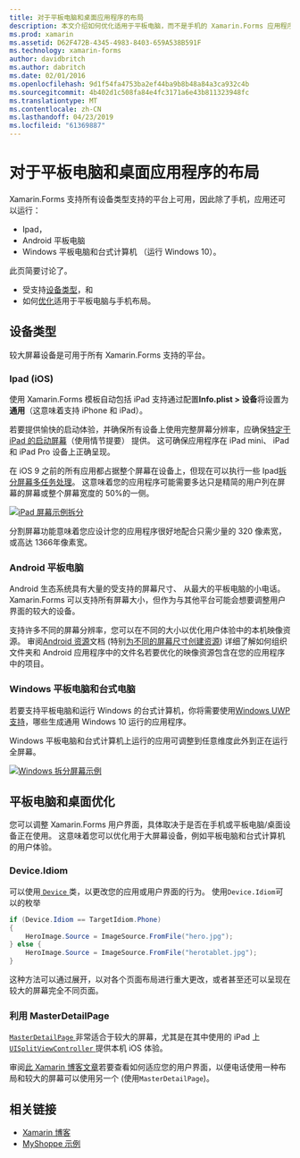```yaml
---
title: 对于平板电脑和桌面应用程序的布局
description: 本文介绍如何优化适用于平板电脑，而不是手机的 Xamarin.Forms 应用程序布局。
ms.prod: xamarin
ms.assetid: D62F472B-4345-4983-8403-659A538B591F
ms.technology: xamarin-forms
author: davidbritch
ms.author: dabritch
ms.date: 02/01/2016
ms.openlocfilehash: 9d1f54fa4753ba2ef44ba9b8b48a84a3ca932c4b
ms.sourcegitcommit: 4b402d1c508fa84e4fc3171a6e43b811323948fc
ms.translationtype: MT
ms.contentlocale: zh-CN
ms.lasthandoff: 04/23/2019
ms.locfileid: "61369887"
---
```

# <a name="layout-for-tablet-and-desktop-apps"></a>对于平板电脑和桌面应用程序的布局

Xamarin.Forms 支持所有设备类型支持的平台上可用，因此除了手机，应用还可以运行：

* Ipad，
* Android 平板电脑
* Windows 平板电脑和台式计算机 （运行 Windows 10）。

此页简要讨论了。

* 受支持[设备类型](#Device_Types)，和
* 如何[优化](#optimize)适用于平板电脑与手机布局。

<a name="Device_Types" />

## <a name="device-types"></a>设备类型

较大屏幕设备是可用于所有 Xamarin.Forms 支持的平台。

### <a name="ipads-ios"></a>Ipad (iOS)

使用 Xamarin.Forms 模板自动包括 iPad 支持通过配置**Info.plist > 设备**将设置为**通用**（这意味着支持 iPhone 和 iPad）。

若要提供愉快的启动体验，并确保所有设备上使用完整屏幕分辨率，应确保[特定于 iPad 的启动屏幕](~/ios/app-fundamentals/images-icons/launch-screens.md)（使用情节提要） 提供。 这可确保应用程序在 iPad mini、 iPad 和 iPad Pro 设备上正确呈现。

在 iOS 9 之前的所有应用都占据整个屏幕在设备上，但现在可以执行一些 Ipad[拆分屏幕多任务处理](~/ios/platform/multitasking.md)。
这意味着您的应用程序可能需要多达只是精简的用户列在屏幕的屏幕或整个屏幕宽度的 50%的一侧。

[![](tablet-images/ipad-sml.png "iPad 屏幕示例拆分")](tablet-images/ipad.png#lightbox "iPad 拆分屏幕示例")

分割屏幕功能意味着您应设计您的应用程序很好地配合只需少量的 320 像素宽，或高达 1366年像素宽。

### <a name="android-tablets"></a>Android 平板电脑

Android 生态系统具有大量的受支持的屏幕尺寸、 从最大的平板电脑的小电话。 Xamarin.Forms 可以支持所有屏幕大小，但作为与其他平台可能会想要调整用户界面的较大的设备。

支持许多不同的屏幕分辨率，您可以在不同的大小以优化用户体验中的本机映像资源。
审阅[Android 资源](~/android/app-fundamentals/resources-in-android/index.md)文档 (特别[为不同的屏幕尺寸创建资源](~/android/app-fundamentals/resources-in-android/resources-for-varying-screens.md)) 详细了解如何组织文件夹和 Android 应用程序中的文件名若要优化的映像资源包含在您的应用程序中的项目。

### <a name="windows-tablets-and-desktops"></a>Windows 平板电脑和台式电脑

若要支持平板电脑和运行 Windows 的台式计算机，你将需要使用[Windows UWP 支持](~/xamarin-forms/platform/windows/installation/index.md)，哪些生成通用 Windows 10 运行的应用程序。

Windows 平板电脑和台式计算机上运行的应用可调整到任意维度此外到正在运行全屏幕。

[![](tablet-images/splitscreen-sml.png "Windows 拆分屏幕示例")](tablet-images/splitscreen.png#lightbox "Windows 拆分屏幕示例")


<a name="optimize" />

## <a name="optimizing-for-tablet-and-desktop"></a>平板电脑和桌面优化

您可以调整 Xamarin.Forms 用户界面，具体取决于是否在手机或平板电脑/桌面设备正在使用。 这意味着您可以优化用于大屏幕设备，例如平板电脑和台式计算机的用户体验。


### <a name="deviceidiom"></a>Device.Idiom

可以使用[ `Device` ](~/xamarin-forms/platform/device.md)类，以更改您的应用或用户界面的行为。 使用`Device.Idiom`可以的枚举

```csharp
if (Device.Idiom == TargetIdiom.Phone)
{
    HeroImage.Source = ImageSource.FromFile("hero.jpg");
} else {
    HeroImage.Source = ImageSource.FromFile("herotablet.jpg");
}
```

这种方法可以通过展开，以对各个页面布局进行重大更改，或者甚至还可以呈现在较大的屏幕完全不同页面。

### <a name="leveraging-masterdetailpage"></a>利用 MasterDetailPage

[ `MasterDetailPage` ](xref:Xamarin.Forms.MasterDetailPage)非常适合于较大的屏幕，尤其是在其中使用的 iPad 上[ `UISplitViewController` ](xref:UIKit.UISplitViewController)提供本机 iOS 体验。

审阅[此 Xamarin 博客文章](https://blog.xamarin.com/bringing-xamarin-forms-apps-to-tablets/)若要查看如何适应您的用户界面，以便电话使用一种布局和较大的屏幕可以使用另一个 (使用`MasterDetailPage`)。



## <a name="related-links"></a>相关链接

- [Xamarin 博客](https://blog.xamarin.com/bringing-xamarin-forms-apps-to-tablets/)
- [MyShoppe 示例](https://github.com/jamesmontemagno/myshoppe)

